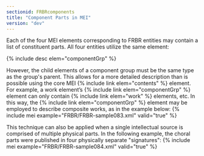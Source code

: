 ```yaml
---
sectionid: FRBRcomponents
title: "Component Parts in MEI"
version: "dev"
---
```


Each of the four MEI elements corresponding to FRBR entities may contain a list of constituent parts. All four entities utilize the same element:

  
{% include desc elem="componentGrp" %} 
 

However, the child elements of a component group must be the same type as the group's parent. This allows for a more detailed description than is possible using the core MEI {% include link elem="contents" %} element. For example, a work element’s {% include link elem="componentGrp" %} element can only contain {% include link elem="work" %} elements, etc. In this way, the {% include link elem="componentGrp" %} element may be employed to describe composite works, as in the example below:
{% include mei example="FRBR/FRBR-sample083.xml" valid="true" %}
    
This technique can also be applied when a single intellectual source is comprised of multiple physical parts. In the following example, the choral parts were published in four physically separate "signatures":
{% include mei example="FRBR/FRBR-sample084.xml" valid="true" %}
    